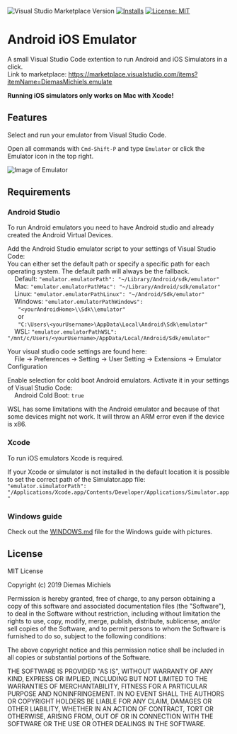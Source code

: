 ![Visual Studio Marketplace Version](https://img.shields.io/visual-studio-marketplace/v/DiemasMichiels.emulate)
[![Installs](https://img.shields.io/visual-studio-marketplace/i/DiemasMichiels.emulate)](https://marketplace.visualstudio.com/items?itemName=DiemasMichiels.emulate)
[![License: MIT](https://img.shields.io/badge/License-MIT-yellow.svg)](https://opensource.org/licenses/MIT)

# Android iOS Emulator

A small Visual Studio Code extention to run Android and iOS Simulators in a click.  
Link to marketplace: https://marketplace.visualstudio.com/items?itemName=DiemasMichiels.emulate

**Running iOS simulators only works on Mac with Xcode!**

## Features

Select and run your emulator from Visual Studio Code.

Open all commands with `Cmd-Shift-P` and type `Emulator` or click the Emulator icon in the top right.

![Image of Emulator](https://raw.githubusercontent.com/DiemasMichiels/Emulator/main/images/emulator.gif)

## Requirements

### Android Studio

To run Android emulators you need to have Android studio and already created the Android Virtual Devices.

Add the Android Studio emulator script to your settings of Visual Studio Code:  
You can either set the default path or specify a specific path for each operating system. The default path will always be the fallback.  
&nbsp;&nbsp;&nbsp;&nbsp;Default: `"emulator.emulatorPath": "~/Library/Android/sdk/emulator"`  
&nbsp;&nbsp;&nbsp;&nbsp;Mac: `"emulator.emulatorPathMac": "~/Library/Android/sdk/emulator"`  
&nbsp;&nbsp;&nbsp;&nbsp;Linux: `"emulator.emulatorPathLinux": "~/Android/Sdk/emulator"`  
&nbsp;&nbsp;&nbsp;&nbsp;Windows: `"emulator.emulatorPathWindows":`  
&nbsp;&nbsp;&nbsp;&nbsp;&nbsp;&nbsp;`"<yourAndroidHome>\\Sdk\\emulator"`  
&nbsp;&nbsp;&nbsp;&nbsp;&nbsp;&nbsp;or  
&nbsp;&nbsp;&nbsp;&nbsp;&nbsp;&nbsp;`"C:\Users\<yourUsername>\AppData\Local\Android\Sdk\emulator"`  
&nbsp;&nbsp;&nbsp;&nbsp;WSL: `"emulator.emulatorPathWSL": "/mnt/c/Users/<yourUsername>/AppData/Local/Android/Sdk/emulator"`

Your visual studio code settings are found here:  
&nbsp;&nbsp;&nbsp;&nbsp;File -> Preferences -> Setting -> User Setting -> Extensions -> Emulator Configuration

Enable selection for cold boot Android emulators. Activate it in your settings of Visual Studio Code:  
&nbsp;&nbsp;&nbsp;&nbsp;Android Cold Boot: `true`

WSL has some limitations with the Android emulator and because of that some devices might not work. It will throw an ARM error even if the device is x86.

### Xcode

To run iOS emulators Xcode is required.

If your Xcode or simulator is not installed in the default location it is possible to set the correct path of the Simulator.app file:  
`"emulator.simulatorPath": "/Applications/Xcode.app/Contents/Developer/Applications/Simulator.app"`

### Windows guide

Check out the [WINDOWS.md](WINDOWS.md) file for the Windows guide with pictures.

## License

MIT License

Copyright (c) 2019 Diemas Michiels

Permission is hereby granted, free of charge, to any person obtaining a copy
of this software and associated documentation files (the "Software"), to deal
in the Software without restriction, including without limitation the rights
to use, copy, modify, merge, publish, distribute, sublicense, and/or sell
copies of the Software, and to permit persons to whom the Software is
furnished to do so, subject to the following conditions:

The above copyright notice and this permission notice shall be included in all
copies or substantial portions of the Software.

THE SOFTWARE IS PROVIDED "AS IS", WITHOUT WARRANTY OF ANY KIND, EXPRESS OR
IMPLIED, INCLUDING BUT NOT LIMITED TO THE WARRANTIES OF MERCHANTABILITY,
FITNESS FOR A PARTICULAR PURPOSE AND NONINFRINGEMENT. IN NO EVENT SHALL THE
AUTHORS OR COPYRIGHT HOLDERS BE LIABLE FOR ANY CLAIM, DAMAGES OR OTHER
LIABILITY, WHETHER IN AN ACTION OF CONTRACT, TORT OR OTHERWISE, ARISING FROM,
OUT OF OR IN CONNECTION WITH THE SOFTWARE OR THE USE OR OTHER DEALINGS IN THE
SOFTWARE.
